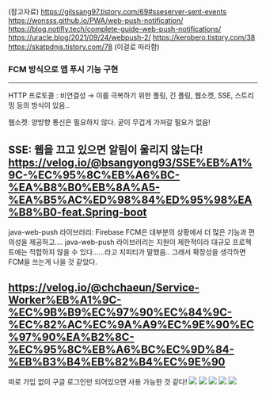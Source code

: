 (참고자료)
https://gilssang97.tistory.com/69#sseserver-sent-events
https://wonsss.github.io/PWA/web-push-notification/
https://blog.notifly.tech/complete-guide-web-push-notifications/
https://uracle.blog/2021/09/24/webpush-2/
https://kerobero.tistory.com/38
https://skatpdnjs.tistory.com/78 (이걸로 따라함)

### FCM 방식으로 앱 푸시 기능 구현
---

HTTP 프로토콜 : 비연결성 → 이를 극복하기 위한 폴링, 긴 폴링, 웹소켓, SSE, 스트리밍 등의 방식이 있음..

웹소켓: 양방향 통신은 필요하지 않다. 굳이 무겁게 가져갈 필요가 없음!

SSE: 웹을 끄고 있으면 알림이 울리지 않는다!
https://velog.io/@bsangyong93/SSE%EB%A1%9C-%EC%95%8C%EB%A6%BC-%EA%B8%B0%EB%8A%A5-%EA%B5%AC%ED%98%84%ED%95%98%EA%B8%B0-feat.Spring-boot
-
java-web-push 라이브러리:
Firebase FCM은 대부분의 상황에서 더 많은 기능과 편의성을 제공하고....
java-web-push 라이브러리는 지원이 제한적이라 대규모 프로젝트에는 적합하지 않을 수 있다......라고 지피티가 말했음.. 그래서 확장성을 생각하면 FCM을 쓰는게 나을 것 같았다.

https://velog.io/@chchaeun/Service-Worker%EB%A1%9C-%EC%9B%B9%EC%97%90%EC%84%9C-%EC%82%AC%EC%9A%A9%EC%9E%90%EC%97%90%EA%B2%8C-%EC%95%8C%EB%A6%BC%EC%9D%84-%EB%B3%B4%EB%82%B4%EC%9E%90
---


따로 가입 없이 구글 로그인만 되어있으면 사용 가능한 것 같다!
![](https://i.imgur.com/95qTbLx.png)
![](https://i.imgur.com/s5AOUzO.png)
![](https://i.imgur.com/Mh64waP.png)
![](https://i.imgur.com/wmlsu1L.png)
![](https://i.imgur.com/9I3xq0p.png)


